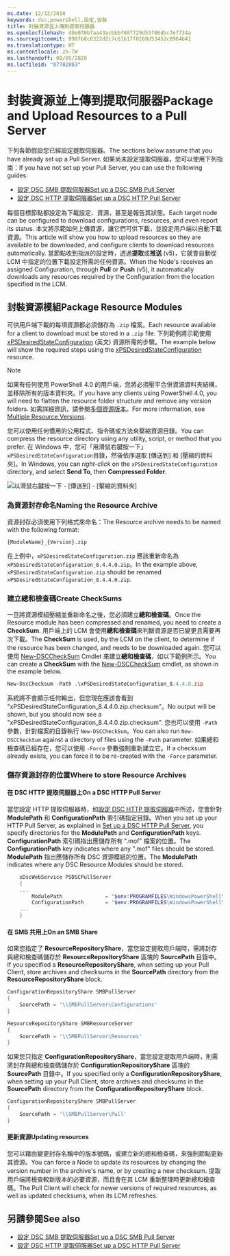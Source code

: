 ```yaml
---
ms.date: 12/12/2018
keywords: dsc,powershell,設定,安裝
title: 封裝資源並上傳到提取伺服器
ms.openlocfilehash: d0e070b7aa43acbbbf087729d53f06dbc7e7734a
ms.sourcegitcommit: 0907b8c6322d2c7c61b17f8168d53452c8964b41
ms.translationtype: HT
ms.contentlocale: zh-TW
ms.lasthandoff: 08/05/2020
ms.locfileid: "87782883"
---
```

# <a name="package-and-upload-resources-to-a-pull-server"></a><span data-ttu-id="23a96-103">封裝資源並上傳到提取伺服器</span><span class="sxs-lookup"><span data-stu-id="23a96-103">Package and Upload Resources to a Pull Server</span></span>

<span data-ttu-id="23a96-104">下列各節假設您已經設定提取伺服器。</span><span class="sxs-lookup"><span data-stu-id="23a96-104">The sections below assume that you have already set up a Pull Server.</span></span> <span data-ttu-id="23a96-105">如果尚未設定提取伺服器，您可以使用下列指南：</span><span class="sxs-lookup"><span data-stu-id="23a96-105">If you have not set up your Pull Server, you can use the following guides:</span></span>

- [<span data-ttu-id="23a96-106">設定 DSC SMB 提取伺服器</span><span class="sxs-lookup"><span data-stu-id="23a96-106">Set up a DSC SMB Pull Server</span></span>](pullServerSmb.md)
- [<span data-ttu-id="23a96-107">設定 DSC HTTP 提取伺服器</span><span class="sxs-lookup"><span data-stu-id="23a96-107">Set up a DSC HTTP Pull Server</span></span>](pullServer.md)

<span data-ttu-id="23a96-108">每個目標節點都設定為下載設定、資源，甚至是報告其狀態。</span><span class="sxs-lookup"><span data-stu-id="23a96-108">Each target node can be configured to download configurations, resources, and even report its status.</span></span> <span data-ttu-id="23a96-109">本文將示範如何上傳資源，讓它們可供下載，並設定用戶端以自動下載資源。</span><span class="sxs-lookup"><span data-stu-id="23a96-109">This article will show you how to upload resources so they are available to be downloaded, and configure clients to download resources automatically.</span></span> <span data-ttu-id="23a96-110">當節點收到指派的設定時，透過**提取**或**推送** (v5)，它就會自動從 LCM 中指定的位置下載設定所需的任何資源。</span><span class="sxs-lookup"><span data-stu-id="23a96-110">When the Node's receives an assigned Configuration, through **Pull** or **Push** (v5), it automatically downloads any resources required by the Configuration from the location specified in the LCM.</span></span>

## <a name="package-resource-modules"></a><span data-ttu-id="23a96-111">封裝資源模組</span><span class="sxs-lookup"><span data-stu-id="23a96-111">Package Resource Modules</span></span>

<span data-ttu-id="23a96-112">可供用戶端下載的每項資源都必須儲存為 `.zip` 檔案。</span><span class="sxs-lookup"><span data-stu-id="23a96-112">Each resource available for a client to download must be stored in a `.zip` file.</span></span> <span data-ttu-id="23a96-113">下列範例將示範使用 [xPSDesiredStateConfiguration](https://www.powershellgallery.com/packages/xPSDesiredStateConfiguration/8.4.0.0) \(英文\) 資源所需的步驟。</span><span class="sxs-lookup"><span data-stu-id="23a96-113">The example below will show the required steps using the [xPSDesiredStateConfiguration](https://www.powershellgallery.com/packages/xPSDesiredStateConfiguration/8.4.0.0) resource.</span></span>

> [!NOTE]
> <span data-ttu-id="23a96-114">如果有任何使用 PowerShell 4.0 的用戶端，您將必須壓平合併資源資料夾結構，並移除所有的版本資料夾。</span><span class="sxs-lookup"><span data-stu-id="23a96-114">If you have any clients using PowerShell 4.0, you will need to flatten the resource folder structure and remove any version folders.</span></span> <span data-ttu-id="23a96-115">如需詳細資訊，請參閱[多個資源版本](../configurations/import-dscresource.md#multiple-resource-versions)。</span><span class="sxs-lookup"><span data-stu-id="23a96-115">For more information, see [Multiple Resource Versions](../configurations/import-dscresource.md#multiple-resource-versions).</span></span>

<span data-ttu-id="23a96-116">您可以使用任何慣用的公用程式、指令碼或方法來壓縮資源目錄。</span><span class="sxs-lookup"><span data-stu-id="23a96-116">You can compress the resource directory using any utility, script, or method that you prefer.</span></span> <span data-ttu-id="23a96-117">在 Windows 中，您可「用滑鼠右鍵按一下」`xPSDesiredStateConfiguration`目錄，然後依序選取 [傳送到] 和 [壓縮的資料夾]。</span><span class="sxs-lookup"><span data-stu-id="23a96-117">In Windows, you can _right-click_ on the `xPSDesiredStateConfiguration` directory, and select **Send To**, then **Compressed Folder**.</span></span>

![以滑鼠右鍵按一下 - [傳送到] - [壓縮的資料夾]](media/package-upload-resources/right-click.gif)

### <a name="naming-the-resource-archive"></a><span data-ttu-id="23a96-119">為資源封存命名</span><span class="sxs-lookup"><span data-stu-id="23a96-119">Naming the Resource Archive</span></span>

<span data-ttu-id="23a96-120">資源封存必須使用下列格式來命名：</span><span class="sxs-lookup"><span data-stu-id="23a96-120">The Resource archive needs to be named with the following format:</span></span>

```
{ModuleName}_{Version}.zip
```

<span data-ttu-id="23a96-121">在上例中，`xPSDesiredStateConfiguration.zip` 應該重新命名為 `xPSDesiredStateConfiguration_8.4.4.0.zip`。</span><span class="sxs-lookup"><span data-stu-id="23a96-121">In the example above, `xPSDesiredStateConfiguration.zip` should be renamed `xPSDesiredStateConfiguration_8.4.4.0.zip`.</span></span>

### <a name="create-checksums"></a><span data-ttu-id="23a96-122">建立總和檢查碼</span><span class="sxs-lookup"><span data-stu-id="23a96-122">Create CheckSums</span></span>

<span data-ttu-id="23a96-123">一旦將資源模組壓縮並重新命名之後，您必須建立**總和檢查碼**。</span><span class="sxs-lookup"><span data-stu-id="23a96-123">Once the Resource module has been compressed and renamed, you need to create a **CheckSum**.</span></span> <span data-ttu-id="23a96-124">用戶端上的 LCM 會使用**總和檢查碼**來判斷資源是否已變更且需要再次下載。</span><span class="sxs-lookup"><span data-stu-id="23a96-124">The **CheckSum** is used, by the LCM on the client, to determine if the resource has been changed, and needs to be downloaded again.</span></span> <span data-ttu-id="23a96-125">您可以使用 [New-DSCCheckSum](/powershell/module/PSDesiredStateConfiguration/New-DSCCheckSum) Cmdlet 來建立**總和檢查碼**，如以下範例所示。</span><span class="sxs-lookup"><span data-stu-id="23a96-125">You can create a **CheckSum** with the [New-DSCCheckSum](/powershell/module/PSDesiredStateConfiguration/New-DSCCheckSum) cmdlet, as shown in the example below.</span></span>

```powershell
New-DscChecksum -Path .\xPSDesiredStateConfiguration_8.4.4.0.zip
```

<span data-ttu-id="23a96-126">系統將不會顯示任何輸出，但您現在應該會看到 "xPSDesiredStateConfiguration_8.4.4.0.zip.checksum"。</span><span class="sxs-lookup"><span data-stu-id="23a96-126">No output will be shown, but you should now see a "xPSDesiredStateConfiguration_8.4.4.0.zip.checksum".</span></span> <span data-ttu-id="23a96-127">您也可以使用 `-Path` 參數，針對檔案的目錄執行 `New-DSCCheckSum`。</span><span class="sxs-lookup"><span data-stu-id="23a96-127">You can also run `New-DSCCheckSum` against a directory of files using the `-Path` parameter.</span></span> <span data-ttu-id="23a96-128">如果總和檢查碼已經存在，您可以使用 `-Force` 參數強制重新建立它。</span><span class="sxs-lookup"><span data-stu-id="23a96-128">If a checksum already exists, you can force it to be re-created with the `-Force` parameter.</span></span>

### <a name="where-to-store-resource-archives"></a><span data-ttu-id="23a96-129">儲存資源封存的位置</span><span class="sxs-lookup"><span data-stu-id="23a96-129">Where to store Resource Archives</span></span>

#### <a name="on-a-dsc-http-pull-server"></a><span data-ttu-id="23a96-130">在 DSC HTTP 提取伺服器上</span><span class="sxs-lookup"><span data-stu-id="23a96-130">On a DSC HTTP Pull Server</span></span>

<span data-ttu-id="23a96-131">當您設定 HTTP 提取伺服器時，如[設定 DSC HTTP 提取伺服器](pullServer.md)中所述，您會針對 **ModulePath** 和 **ConfigurationPath** 索引碼指定目錄。</span><span class="sxs-lookup"><span data-stu-id="23a96-131">When you set up your HTTP Pull Server, as explained in [Set up a DSC HTTP Pull Server](pullServer.md), you specify directories for the **ModulePath** and **ConfigurationPath** keys.</span></span> <span data-ttu-id="23a96-132">**ConfigurationPath** 索引碼指出應儲存所有 ".mof" 檔案的位置。</span><span class="sxs-lookup"><span data-stu-id="23a96-132">The **ConfigurationPath** key indicates where any ".mof" files should be stored.</span></span> <span data-ttu-id="23a96-133">**ModulePath** 指出應儲存所有 DSC 資源模組的位置。</span><span class="sxs-lookup"><span data-stu-id="23a96-133">The **ModulePath** indicates where any DSC Resource Modules should be stored.</span></span>

```powershell
    xDscWebService PSDSCPullServer
    {
    ...
        ModulePath              = "$env:PROGRAMFILES\WindowsPowerShell\DscService\Modules"
        ConfigurationPath       = "$env:PROGRAMFILES\WindowsPowerShell\DscService\Configuration"
    ...
    }

```

#### <a name="on-an-smb-share"></a><span data-ttu-id="23a96-134">在 SMB 共用上</span><span class="sxs-lookup"><span data-stu-id="23a96-134">On an SMB Share</span></span>

<span data-ttu-id="23a96-135">如果您指定了 **ResourceRepositoryShare**，當您設定提取用戶端時，需將封存與總和檢查碼儲存於 **ResourceRepositoryShare** 區塊的 **SourcePath** 目錄中。</span><span class="sxs-lookup"><span data-stu-id="23a96-135">If you specified a **ResourceRepositoryShare**, when setting up your Pull Client, store archives and checksums in the **SourcePath** directory from the **ResourceRepositoryShare** block.</span></span>

```powershell
ConfigurationRepositoryShare SMBPullServer
{
    SourcePath = '\\SMBPullServer\Configurations'
}

ResourceRepositoryShare SMBResourceServer
{
    SourcePath = '\\SMBPullServer\Resources'
}
```

<span data-ttu-id="23a96-136">如果您只指定 **ConfigurationRepositoryShare**，當您設定提取用戶端時，則需將封存與總和檢查碼儲存於 **ConfigurationRepositoryShare** 區塊的 **SourcePath** 目錄中。</span><span class="sxs-lookup"><span data-stu-id="23a96-136">If you specified only a **ConfigurationRepositoryShare**, when setting up your Pull Client, store archives and checksums in the **SourcePath** directory from the **ConfigurationRepositoryShare** block.</span></span>

```powershell
ConfigurationRepositoryShare SMBPullServer
{
    SourcePath = '\\SMBPullServer\Pull'
}
```

#### <a name="updating-resources"></a><span data-ttu-id="23a96-137">更新資源</span><span class="sxs-lookup"><span data-stu-id="23a96-137">Updating resources</span></span>

<span data-ttu-id="23a96-138">您可以藉由變更封存名稱中的版本號碼，或建立新的總和檢查碼，來強制節點更新其資源。</span><span class="sxs-lookup"><span data-stu-id="23a96-138">You can force a Node to update its resources by changing the version number in the archive's name, or by creating a new checksum.</span></span> <span data-ttu-id="23a96-139">提取用戶端將檢查較新版本的必要資源，而且會在其 LCM 重新整理時更新總和檢查碼。</span><span class="sxs-lookup"><span data-stu-id="23a96-139">The Pull Client will check for newer versions of required resources, as well as updated checksums, when its LCM refreshes.</span></span>

## <a name="see-also"></a><span data-ttu-id="23a96-140">另請參閱</span><span class="sxs-lookup"><span data-stu-id="23a96-140">See also</span></span>

- [<span data-ttu-id="23a96-141">設定 DSC SMB 提取伺服器</span><span class="sxs-lookup"><span data-stu-id="23a96-141">Set up a DSC SMB Pull Server</span></span>](pullServerSmb.md)
- [<span data-ttu-id="23a96-142">設定 DSC HTTP 提取伺服器</span><span class="sxs-lookup"><span data-stu-id="23a96-142">Set up a DSC HTTP Pull Server</span></span>](pullServer.md)
